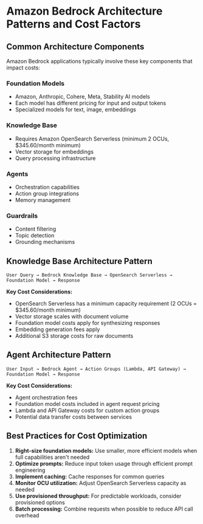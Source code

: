 # Amazon Bedrock Architecture Patterns and Cost Factors

## Common Architecture Components

Amazon Bedrock applications typically involve these key components that impact costs:

### Foundation Models
- Amazon, Anthropic, Cohere, Meta, Stability AI models
- Each model has different pricing for input and output tokens
- Specialized models for text, image, embeddings

### Knowledge Base
- Requires Amazon OpenSearch Serverless (minimum 2 OCUs, $345.60/month minimum)
- Vector storage for embeddings
- Query processing infrastructure

### Agents
- Orchestration capabilities
- Action group integrations
- Memory management

### Guardrails
- Content filtering
- Topic detection
- Grounding mechanisms

## Knowledge Base Architecture Pattern

```
User Query → Bedrock Knowledge Base → OpenSearch Serverless → Foundation Model → Response
```

**Key Cost Considerations:**
- OpenSearch Serverless has a minimum capacity requirement (2 OCUs = $345.60/month minimum)
- Vector storage scales with document volume
- Foundation model costs apply for synthesizing responses
- Embedding generation fees apply
- Additional S3 storage costs for raw documents

## Agent Architecture Pattern

```
User Input → Bedrock Agent → Action Groups (Lambda, API Gateway) → Foundation Model → Response
```

**Key Cost Considerations:**
- Agent orchestration fees
- Foundation model costs included in agent request pricing
- Lambda and API Gateway costs for custom action groups
- Potential data transfer costs between services

## Best Practices for Cost Optimization

1. **Right-size foundation models:** Use smaller, more efficient models when full capabilities aren't needed
2. **Optimize prompts:** Reduce input token usage through efficient prompt engineering
3. **Implement caching:** Cache responses for common queries
4. **Monitor OCU utilization:** Adjust OpenSearch Serverless capacity as needed
5. **Use provisioned throughput:** For predictable workloads, consider provisioned options
6. **Batch processing:** Combine requests when possible to reduce API call overhead 